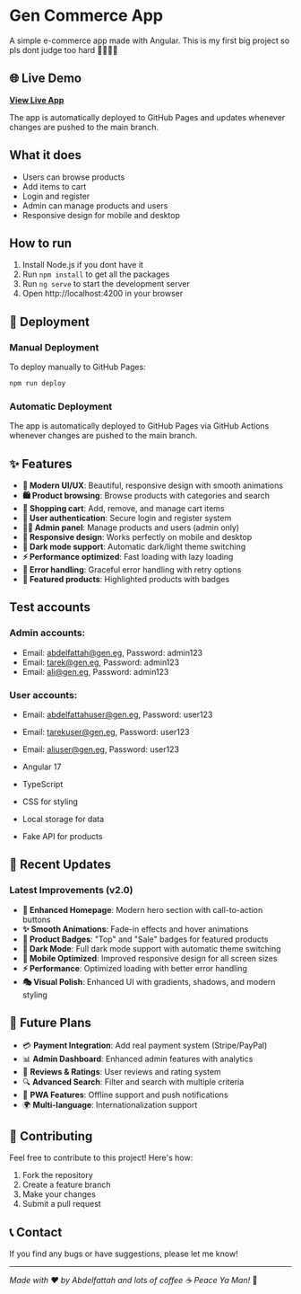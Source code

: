 # Gen Commerce App

A simple e-commerce app made with Angular. This is my first big project so pls dont judge too hard 🤷‍♂️😃😃

## 🌐 Live Demo

**[View Live App](https://abdelfattahkandel.github.io/Gen-E-Commerce-App/)**

The app is automatically deployed to GitHub Pages and updates whenever changes are pushed to the main branch.

## What it does

- Users can browse products
- Add items to cart
- Login and register
- Admin can manage products and users
- Responsive design for mobile and desktop

## How to run

1. Install Node.js if you dont have it
2. Run `npm install` to get all the packages
3. Run `ng serve` to start the development server
4. Open http://localhost:4200 in your browser

## 🚀 Deployment

### Manual Deployment

To deploy manually to GitHub Pages:

```bash
npm run deploy
```

### Automatic Deployment

The app is automatically deployed to GitHub Pages via GitHub Actions whenever changes are pushed to the main branch.

## ✨ Features

- **🎨 Modern UI/UX**: Beautiful, responsive design with smooth animations
- **🛍️ Product browsing**: Browse products with categories and search
- **🛒 Shopping cart**: Add, remove, and manage cart items
- **🔐 User authentication**: Secure login and register system
- **👨‍💼 Admin panel**: Manage products and users (admin only)
- **📱 Responsive design**: Works perfectly on mobile and desktop
- **🌙 Dark mode support**: Automatic dark/light theme switching
- **⚡ Performance optimized**: Fast loading with lazy loading
- **🔄 Error handling**: Graceful error handling with retry options
- **🎯 Featured products**: Highlighted products with badges

## Test accounts

### Admin accounts:

- Email: abdelfattah@gen.eg, Password: admin123
- Email: tarek@gen.eg, Password: admin123
- Email: ali@gen.eg, Password: admin123

### User accounts:

- Email: abdelfattahuser@gen.eg, Password: user123
- Email: tarekuser@gen.eg, Password: user123
- Email: aliuser@gen.eg, Password: user123

- Angular 17
- TypeScript
- CSS for styling
- Local storage for data
- Fake API for products

## 🚀 Recent Updates

### Latest Improvements (v2.0)
- **🎨 Enhanced Homepage**: Modern hero section with call-to-action buttons
- **✨ Smooth Animations**: Fade-in effects and hover animations
- **🎯 Product Badges**: "Top" and "Sale" badges for featured products
- **🌙 Dark Mode**: Full dark mode support with automatic theme switching
- **📱 Mobile Optimized**: Improved responsive design for all screen sizes
- **⚡ Performance**: Optimized loading with better error handling
- **🎭 Visual Polish**: Enhanced UI with gradients, shadows, and modern styling

## 🔮 Future Plans

- 💳 **Payment Integration**: Add real payment system (Stripe/PayPal)
- 📊 **Admin Dashboard**: Enhanced admin features with analytics
- 🌟 **Reviews & Ratings**: User reviews and rating system
- 🔍 **Advanced Search**: Filter and search with multiple criteria
- 📱 **PWA Features**: Offline support and push notifications
- 🌍 **Multi-language**: Internationalization support

## 🤝 Contributing

Feel free to contribute to this project! Here's how:
1. Fork the repository
2. Create a feature branch
3. Make your changes
4. Submit a pull request

## 📞 Contact

If you find any bugs or have suggestions, please let me know!

---

_Made with ❤️ by Abdelfattah and lots of coffee ☕_
_Peace Ya Man!_ 🚀
